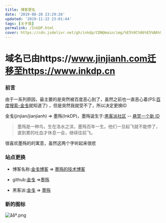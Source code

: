 ```yaml
---
title: 博客更名
date: '2019-08-28 23:29:26'
updated: '2019-11-22 23:01:44'
tags: [关于我]
permalink: /InkDP.html
cover: https://cdn.jsdelivr.net/gh/inkdp/CDN@main/img/%E5%9C%86%E5%BA%95-4f20ebb2.png
---
```


# 域名已由https://www.jinjianh.com迁移至https://www.inkdp.cn

### 前言

由于一系列原因，最主要的是突然被百度恶心到了，虽然之前也一直恶心着(PS:[百度搜索-金戋](https://www.baidu.com/s?ie=UTF-8&wd=%E9%87%91%E6%88%8B)就知道了) ，但是突然我就受不了，所以决定更换ID

金戋(jinjian/jianjianh)  => 墨殇(InkDP)，墨殇诞生于:[黑客派社区](https://hacpai.com/) -- [悬赏一个新 ID](https://hacpai.com/article/1566807043243)

> 墨殇是一种鸟，生在洛水之滨，墨殇百年一生。他们一旦起飞就不能停了，直到累的吐血才休息一会，继续往前飞。

很喜欢墨殇的的寓意，虽然这两个字听起来很悲

### 站点更换

* 博客名称:[金戋博客](https://www.jinjianh.com) => [墨殇的技术博客](https://www.inkdp.cn)

* github:[金戋](https://github.com/jinjianh) =>[墨殇](https://github.com/InkDP)

* 黑客派:[金戋](https://hacpai.com/member/jinjianh) => [墨殇](https://hacpai.com/member/InkDP)


### 新的图标

![ååº.png](https://cdn.jsdelivr.net/gh/inkdp/CDN@main/img/%E5%9C%86%E5%BA%95-4f20ebb2.png)
